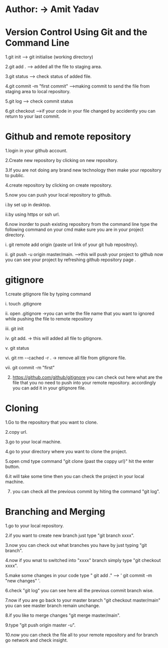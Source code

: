 # Author:  ->  Amit Yadav


#  Version Control Using Git and the Command Line


1.git init    --> git initialise  (working directory)

2.git add .   --> added all the file to staging area.

3.git status   --> check status of added file.

4.git commit -m "first commit"   -->making commit to send the file from staging area to local repository.

5.git log   --> check commit status

6.git checkout  -->if your code in your file changed by accidently you can return to your last commit.

# Github and remote repository


1.login in your github account.

2.Create new repository by clicking on new repository.

3.If you are not doing any brand new technology then make your repository to public.

4.create repository by clicking on create repository.

5.now you can push your local repository to github.
  
 <t> i.by set up in desktop.
  
 <t>ii.by using https or ssh url.

6.now inorder to push existing repository from the command line type the following command on your cmd make sure you are in your project directory.
 
   i. git remote add origin {paste url link of your git hub repositroy}.<br>
   
  ii. git push -u origin master/main.   -->this will push your project to github now you can see your project by refreshing github repository page .<br>



# gitignore
 
1.create gitignore file by typing command
  
   i. touch .gitignore <br>
   
   ii. open .gitignore  ->you can write the file name that you want to ignored while pushing the file to remote repository <br>
   
   iii. git init <br>
   
   iv. git add. -> this will added all file to gitignore.<br>
   
   v. git status<br>
   
   vi. git rm --cached -r .  -> remove all file from gitignore file.<br>
   
   vii. git commit -m "first"

2. https://github.com/github/gitignore  you can check out here what are the file that you no need to push into your remote repository.
   accordingly you can add it in your gitignore file.
   
# Cloning

1.Go to the repository that you want to clone.<br>

2.copy url.<br>

3.go to your local machine.<br>

4.go to your directory where you want to clone the project.<br>

5.open cmd type command "git clone {past the coppy url}" hit the enter button.<br>

6.it will take some time then you can check the project in your local machine.<br>

7. you can check all the previous commit by hiting the command "git log".<br>

# Branching and Merging

1.go to your local repository.<br>

2.if you want to create new branch just type "git branch xxxx".<br>

3.now you can check out what branches you have by just typing "git branch".<br>

4.now if you wnat to switched into "xxxx" branch simply type "git checkout xxxx".<br>

5.make some changes in your code type " git add ." --> ' git commit -m "new changes" '.<br>

6.check "git  log" you can see here all the previous commit branch wise.<br>

7.now if you are go back to your master branch "git checkout master/main" you can see master branch remain unchange.<br>

8.if you like to merge changes "git merge master/main".<br>

9.type "git push origin master -u".<br>

10.now you can check the file all to your remote repository and for branch go network and check insight.<br>
